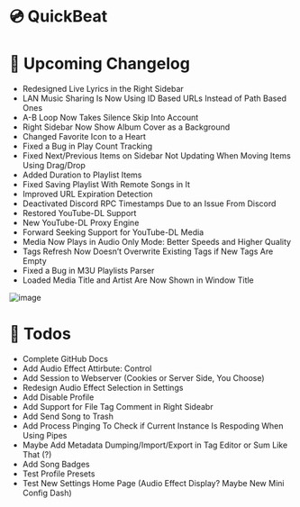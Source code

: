 # 💿 QuickBeat
# 💠 Upcoming Changelog
- Redesigned Live Lyrics in the Right Sidebar
- LAN Music Sharing Is Now Using ID Based URLs Instead of Path Based Ones
- A-B Loop Now Takes Silence Skip Into Account
- Right Sidebar Now Show Album Cover as a Background
- Changed Favorite Icon to a Heart
- Fixed a Bug in Play Count Tracking
- Fixed Next/Previous Items on Sidebar Not Updating When Moving Items Using Drag/Drop
- Added Duration to Playlist Items
- Fixed Saving Playlist With Remote Songs in It
- Improved URL Expiration Detection
- Deactivated Discord RPC Timestamps Due to an Issue From Discord
- Restored YouTube-DL Support
- New YouTube-DL Proxy Engine
- Forward Seeking Support for YouTube-DL Media
- Media Now Plays in Audio Only Mode: Better Speeds and Higher Quality
- Tags Refresh Now Doesn’t Overwrite Existing Tags if New Tags Are Empty
- Fixed a Bug in M3U Playlists Parser
- Loaded Media Title and Artist Are Now Shown in Window Title

![image](https://github.com/user-attachments/assets/b2e2a4c7-c23d-4127-8b8d-d8506dd111e9)

# 📝 Todos
- Complete GitHub Docs
- Add Audio Effect Attirbute: Control
- Add Session to Webserver (Cookies or Server Side, You Choose)
- Redesign Audio Effect Selection in Settings
- Add Disable Profile
- Add Support for File Tag Comment in Right Sideabr
- Add Send Song to Trash
- Add Process Pinging To Check if Current Instance Is Respoding When Using Pipes
- Maybe Add Metadata Dumping/Import/Export in Tag Editor or Sum Like That (?)
- Add Song Badges
- Test Profile Presets
- Test New Settings Home Page (Audio Effect Display? Maybe New Mini Config Dash)
